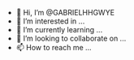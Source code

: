 

- 👋 Hi, I’m @GABRIELHHGWYE
- 👀 I’m interested in ...
- 🌱 I’m currently learning ...
- 💞️ I’m looking to collaborate on ...
- 📫 How to reach me ...

<!---
GABRIELHHGWYE/GABRIELHHGWYE is a ✨ special ✨ repository because its `README.md` (this file) appears on your GitHub profile.
You can click the Preview link to take a look at your changes.
--->
